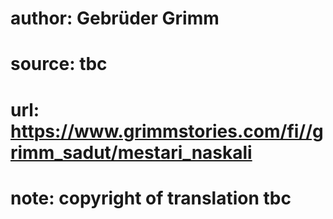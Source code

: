 # author: Gebrüder Grimm
# source: tbc
# url: https://www.grimmstories.com/fi//grimm_sadut/mestari_naskali
# note: copyright of translation tbc


